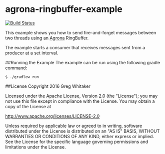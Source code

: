 agrona-ringbuffer-example
===

[![Build Status](https://travis-ci.org/gregwhitaker/agrona-ringbuffer-example.svg?branch=master)](https://travis-ci.org/gregwhitaker/agrona-ringbuffer-example)

This example shows you how to send fire-and-forget messages between two threads using an [Agrona](https://github.com/real-logic/Agrona) RingBuffer.

The example starts a consumer that receives messages sent from a producer at a set interval.

##Running the Example
The example can be run using the following gradle command:

```
$ ./gradlew run
```

##License
Copyright 2016 Greg Whitaker

Licensed under the Apache License, Version 2.0 (the "License"); you may not use this file except in compliance with the License. You may obtain a copy of the License at

http://www.apache.org/licenses/LICENSE-2.0

Unless required by applicable law or agreed to in writing, software distributed under the License is distributed on an "AS IS" BASIS, WITHOUT WARRANTIES OR CONDITIONS OF ANY KIND, either express or implied. See the License for the specific language governing permissions and limitations under the License.
